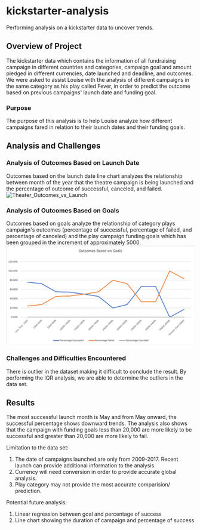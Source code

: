 # kickstarter-analysis
Performing analysis on a kickstarter data to uncover trends.
## Overview of Project
The kickstarter data which contains the information of all fundraising campaign in different countries and categories, campaign goal and amount pledged in different currencies, date launched and deadline, and outcomes. We were asked to assist Louise with the analysis of different campaigns in the same category as his play called Fever, in order to predict the outcome based on previous campaigns' launch date and funding goal.
### Purpose
The purpose of this analysis is to help Louise analyze how different campaigns fared in relation to their launch dates and their funding goals.
## Analysis and Challenges
### Analysis of Outcomes Based on Launch Date
Outcomes based on the launch date line chart analyzes the relationship between month of the year that the theatre campaign is being launched and the percentage of outcome of successful, canceled, and failed.
![Theater_Outcomes_vs_Launch](Resources/Theater_Outcomes_vs_Launch.png)
### Analysis of Outcomes Based on Goals
Outcomes based on goals analyze the relationship of category plays campaign's outcomes (percentage of successful, percentage of failed, and percentage of canceled) and the play campaign funding goals which has been grouped in the increment of approximately 5000. 
![Outcomes_vs_Goals](Outcomes_vs_Goals.png)
### Challenges and Difficulties Encountered
There is outlier in the dataset making it difficult to conclude the result. By performing the IQR analysis, we are able to determine the outliers in the data set.
## Results
The most successful launch month is May and from May onward, the successful percentage shows downward trends. The analysis also shows that the campaign with funding goals less than 20,000 are more likely to be successful and greater than 20,000 are more likely to fail. 

Limitation to the data set: 
1. The date of campaigns launched are only from 2009-2017. Recent launch can provide additional information to the analysis. 
2. Currency will need conversion in order to provide accurate global analysis.
3. Play category may not provide the most accurate comparision/ prediction.

Potential future analysis:
1. Linear regression between goal and percentage of success
2. Line chart showing the duration of campaign and percentage of success
